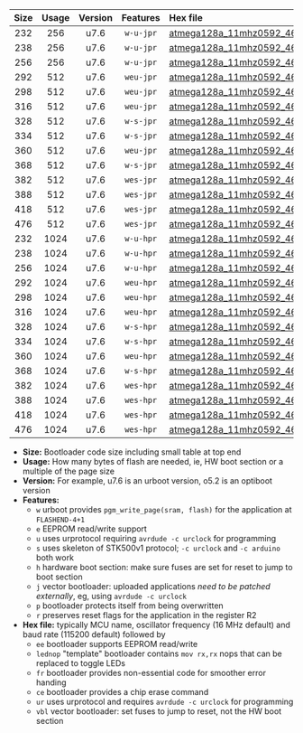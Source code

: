|Size|Usage|Version|Features|Hex file|
|:-:|:-:|:-:|:-:|:--|
|232|256|u7.6|`w-u-jpr`|[atmega128a_11mhz0592_460800bps_ur_vbl.hex](https://raw.githubusercontent.com/stefanrueger/urboot/main/bootloaders/atmega128a/fcpu_11mhz0592/460800_bps/atmega128a_11mhz0592_460800bps_ur_vbl.hex)|
|238|256|u7.6|`w-u-jpr`|[atmega128a_11mhz0592_460800bps_lednop_ur_vbl.hex](https://raw.githubusercontent.com/stefanrueger/urboot/main/bootloaders/atmega128a/fcpu_11mhz0592/460800_bps/atmega128a_11mhz0592_460800bps_lednop_ur_vbl.hex)|
|256|256|u7.6|`w-u-jpr`|[atmega128a_11mhz0592_460800bps_lednop_fr_ur_vbl.hex](https://raw.githubusercontent.com/stefanrueger/urboot/main/bootloaders/atmega128a/fcpu_11mhz0592/460800_bps/atmega128a_11mhz0592_460800bps_lednop_fr_ur_vbl.hex)|
|292|512|u7.6|`weu-jpr`|[atmega128a_11mhz0592_460800bps_ee_ur_vbl.hex](https://raw.githubusercontent.com/stefanrueger/urboot/main/bootloaders/atmega128a/fcpu_11mhz0592/460800_bps/atmega128a_11mhz0592_460800bps_ee_ur_vbl.hex)|
|298|512|u7.6|`weu-jpr`|[atmega128a_11mhz0592_460800bps_ee_lednop_ur_vbl.hex](https://raw.githubusercontent.com/stefanrueger/urboot/main/bootloaders/atmega128a/fcpu_11mhz0592/460800_bps/atmega128a_11mhz0592_460800bps_ee_lednop_ur_vbl.hex)|
|316|512|u7.6|`weu-jpr`|[atmega128a_11mhz0592_460800bps_ee_lednop_fr_ur_vbl.hex](https://raw.githubusercontent.com/stefanrueger/urboot/main/bootloaders/atmega128a/fcpu_11mhz0592/460800_bps/atmega128a_11mhz0592_460800bps_ee_lednop_fr_ur_vbl.hex)|
|328|512|u7.6|`w-s-jpr`|[atmega128a_11mhz0592_460800bps_vbl.hex](https://raw.githubusercontent.com/stefanrueger/urboot/main/bootloaders/atmega128a/fcpu_11mhz0592/460800_bps/atmega128a_11mhz0592_460800bps_vbl.hex)|
|334|512|u7.6|`w-s-jpr`|[atmega128a_11mhz0592_460800bps_lednop_vbl.hex](https://raw.githubusercontent.com/stefanrueger/urboot/main/bootloaders/atmega128a/fcpu_11mhz0592/460800_bps/atmega128a_11mhz0592_460800bps_lednop_vbl.hex)|
|360|512|u7.6|`weu-jpr`|[atmega128a_11mhz0592_460800bps_ee_lednop_fr_ce_ur_vbl.hex](https://raw.githubusercontent.com/stefanrueger/urboot/main/bootloaders/atmega128a/fcpu_11mhz0592/460800_bps/atmega128a_11mhz0592_460800bps_ee_lednop_fr_ce_ur_vbl.hex)|
|368|512|u7.6|`w-s-jpr`|[atmega128a_11mhz0592_460800bps_lednop_fr_vbl.hex](https://raw.githubusercontent.com/stefanrueger/urboot/main/bootloaders/atmega128a/fcpu_11mhz0592/460800_bps/atmega128a_11mhz0592_460800bps_lednop_fr_vbl.hex)|
|382|512|u7.6|`wes-jpr`|[atmega128a_11mhz0592_460800bps_ee_vbl.hex](https://raw.githubusercontent.com/stefanrueger/urboot/main/bootloaders/atmega128a/fcpu_11mhz0592/460800_bps/atmega128a_11mhz0592_460800bps_ee_vbl.hex)|
|388|512|u7.6|`wes-jpr`|[atmega128a_11mhz0592_460800bps_ee_lednop_vbl.hex](https://raw.githubusercontent.com/stefanrueger/urboot/main/bootloaders/atmega128a/fcpu_11mhz0592/460800_bps/atmega128a_11mhz0592_460800bps_ee_lednop_vbl.hex)|
|418|512|u7.6|`wes-jpr`|[atmega128a_11mhz0592_460800bps_ee_lednop_fr_vbl.hex](https://raw.githubusercontent.com/stefanrueger/urboot/main/bootloaders/atmega128a/fcpu_11mhz0592/460800_bps/atmega128a_11mhz0592_460800bps_ee_lednop_fr_vbl.hex)|
|476|512|u7.6|`wes-jpr`|[atmega128a_11mhz0592_460800bps_ee_lednop_fr_ce_vbl.hex](https://raw.githubusercontent.com/stefanrueger/urboot/main/bootloaders/atmega128a/fcpu_11mhz0592/460800_bps/atmega128a_11mhz0592_460800bps_ee_lednop_fr_ce_vbl.hex)|
|232|1024|u7.6|`w-u-hpr`|[atmega128a_11mhz0592_460800bps_ur.hex](https://raw.githubusercontent.com/stefanrueger/urboot/main/bootloaders/atmega128a/fcpu_11mhz0592/460800_bps/atmega128a_11mhz0592_460800bps_ur.hex)|
|238|1024|u7.6|`w-u-hpr`|[atmega128a_11mhz0592_460800bps_lednop_ur.hex](https://raw.githubusercontent.com/stefanrueger/urboot/main/bootloaders/atmega128a/fcpu_11mhz0592/460800_bps/atmega128a_11mhz0592_460800bps_lednop_ur.hex)|
|256|1024|u7.6|`w-u-hpr`|[atmega128a_11mhz0592_460800bps_lednop_fr_ur.hex](https://raw.githubusercontent.com/stefanrueger/urboot/main/bootloaders/atmega128a/fcpu_11mhz0592/460800_bps/atmega128a_11mhz0592_460800bps_lednop_fr_ur.hex)|
|292|1024|u7.6|`weu-hpr`|[atmega128a_11mhz0592_460800bps_ee_ur.hex](https://raw.githubusercontent.com/stefanrueger/urboot/main/bootloaders/atmega128a/fcpu_11mhz0592/460800_bps/atmega128a_11mhz0592_460800bps_ee_ur.hex)|
|298|1024|u7.6|`weu-hpr`|[atmega128a_11mhz0592_460800bps_ee_lednop_ur.hex](https://raw.githubusercontent.com/stefanrueger/urboot/main/bootloaders/atmega128a/fcpu_11mhz0592/460800_bps/atmega128a_11mhz0592_460800bps_ee_lednop_ur.hex)|
|316|1024|u7.6|`weu-hpr`|[atmega128a_11mhz0592_460800bps_ee_lednop_fr_ur.hex](https://raw.githubusercontent.com/stefanrueger/urboot/main/bootloaders/atmega128a/fcpu_11mhz0592/460800_bps/atmega128a_11mhz0592_460800bps_ee_lednop_fr_ur.hex)|
|328|1024|u7.6|`w-s-hpr`|[atmega128a_11mhz0592_460800bps.hex](https://raw.githubusercontent.com/stefanrueger/urboot/main/bootloaders/atmega128a/fcpu_11mhz0592/460800_bps/atmega128a_11mhz0592_460800bps.hex)|
|334|1024|u7.6|`w-s-hpr`|[atmega128a_11mhz0592_460800bps_lednop.hex](https://raw.githubusercontent.com/stefanrueger/urboot/main/bootloaders/atmega128a/fcpu_11mhz0592/460800_bps/atmega128a_11mhz0592_460800bps_lednop.hex)|
|360|1024|u7.6|`weu-hpr`|[atmega128a_11mhz0592_460800bps_ee_lednop_fr_ce_ur.hex](https://raw.githubusercontent.com/stefanrueger/urboot/main/bootloaders/atmega128a/fcpu_11mhz0592/460800_bps/atmega128a_11mhz0592_460800bps_ee_lednop_fr_ce_ur.hex)|
|368|1024|u7.6|`w-s-hpr`|[atmega128a_11mhz0592_460800bps_lednop_fr.hex](https://raw.githubusercontent.com/stefanrueger/urboot/main/bootloaders/atmega128a/fcpu_11mhz0592/460800_bps/atmega128a_11mhz0592_460800bps_lednop_fr.hex)|
|382|1024|u7.6|`wes-hpr`|[atmega128a_11mhz0592_460800bps_ee.hex](https://raw.githubusercontent.com/stefanrueger/urboot/main/bootloaders/atmega128a/fcpu_11mhz0592/460800_bps/atmega128a_11mhz0592_460800bps_ee.hex)|
|388|1024|u7.6|`wes-hpr`|[atmega128a_11mhz0592_460800bps_ee_lednop.hex](https://raw.githubusercontent.com/stefanrueger/urboot/main/bootloaders/atmega128a/fcpu_11mhz0592/460800_bps/atmega128a_11mhz0592_460800bps_ee_lednop.hex)|
|418|1024|u7.6|`wes-hpr`|[atmega128a_11mhz0592_460800bps_ee_lednop_fr.hex](https://raw.githubusercontent.com/stefanrueger/urboot/main/bootloaders/atmega128a/fcpu_11mhz0592/460800_bps/atmega128a_11mhz0592_460800bps_ee_lednop_fr.hex)|
|476|1024|u7.6|`wes-hpr`|[atmega128a_11mhz0592_460800bps_ee_lednop_fr_ce.hex](https://raw.githubusercontent.com/stefanrueger/urboot/main/bootloaders/atmega128a/fcpu_11mhz0592/460800_bps/atmega128a_11mhz0592_460800bps_ee_lednop_fr_ce.hex)|

- **Size:** Bootloader code size including small table at top end
- **Usage:** How many bytes of flash are needed, ie, HW boot section or a multiple of the page size
- **Version:** For example, u7.6 is an urboot version, o5.2 is an optiboot version
- **Features:**
  + `w` urboot provides `pgm_write_page(sram, flash)` for the application at `FLASHEND-4+1`
  + `e` EEPROM read/write support
  + `u` uses urprotocol requiring `avrdude -c urclock` for programming
  + `s` uses skeleton of STK500v1 protocol; `-c urclock` and `-c arduino` both work
  + `h` hardware boot section: make sure fuses are set for reset to jump to boot section
  + `j` vector bootloader: uploaded applications *need to be patched externally*, eg, using `avrdude -c urclock`
  + `p` bootloader protects itself from being overwritten
  + `r` preserves reset flags for the application in the register R2
- **Hex file:** typically MCU name, oscillator frequency (16 MHz default) and baud rate (115200 default) followed by
  + `ee` bootloader supports EEPROM read/write
  + `lednop` "template" bootloader contains `mov rx,rx` nops that can be replaced to toggle LEDs
  + `fr` bootloader provides non-essential code for smoother error handing
  + `ce` bootloader provides a chip erase command
  + `ur` uses urprotocol and requires `avrdude -c urclock` for programming
  + `vbl` vector bootloader: set fuses to jump to reset, not the HW boot section
